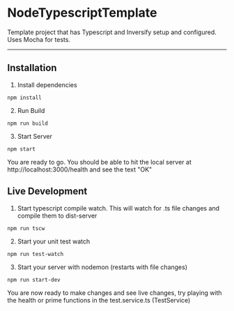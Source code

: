 # NodeTypescriptTemplate
Template project that has Typescript and Inversify setup and configured. Uses Mocha for tests.

---
## Installation
1. Install dependencies
```
npm install
```

2. Run Build
```
npm run build
```

3. Start Server
```
npm start
```

You are ready to go. You should be able to hit the local server at http://localhost:3000/health and see the text "OK"

## Live Development
1. Start typescript compile watch. This will watch for .ts file changes and compile them to dist-server
```
npm run tscw
```
2. Start your unit test watch
```
npm run test-watch
```
3. Start your server with nodemon (restarts with file changes)
```
npm run start-dev
```

You are now ready to make changes and see live changes, try playing with the health or prime functions in the test.service.ts (TestService)
